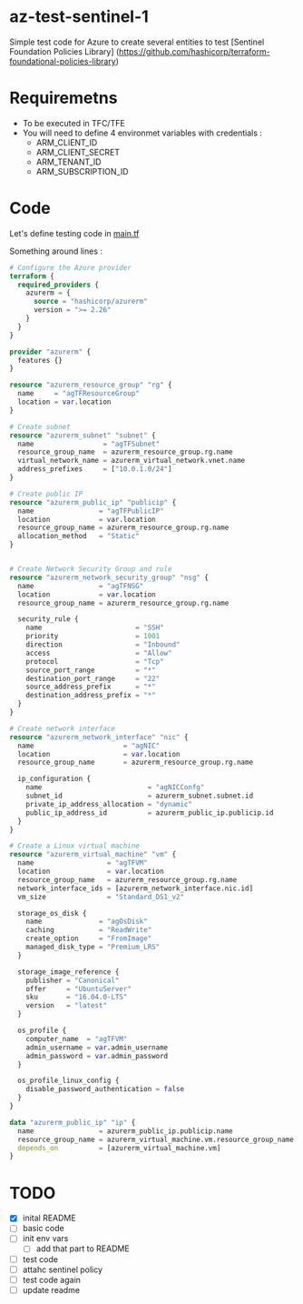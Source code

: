 # az-test-sentinel-1

Simple test code for Azure to create several entities to test [Sentinel Foundation Policies Library] (https://github.com/hashicorp/terraform-foundational-policies-library) 



# Requiremetns

- To be executed in TFC/TFE
- You will need  to define 4 environmet variables with credentials : 
    - ARM_CLIENT_ID
    - ARM_CLIENT_SECRET
    - ARM_TENANT_ID
    - ARM_SUBSCRIPTION_ID

# Code

Let's define testing code in [main.tf](main.tf)

Something around lines : 

```Terraform
# Configure the Azure provider
terraform {
  required_providers {
    azurerm = {
      source = "hashicorp/azurerm"
      version = ">= 2.26"
    }
  }
}

provider "azurerm" {
  features {}
}

resource "azurerm_resource_group" "rg" {
  name     = "agTFResourceGroup"
  location = var.location
}

# Create subnet
resource "azurerm_subnet" "subnet" {
  name                 = "agTFSubnet"
  resource_group_name  = azurerm_resource_group.rg.name
  virtual_network_name = azurerm_virtual_network.vnet.name
  address_prefixes     = ["10.0.1.0/24"]
}

# Create public IP
resource "azurerm_public_ip" "publicip" {
  name                = "agTFPublicIP"
  location            = var.location
  resource_group_name = azurerm_resource_group.rg.name
  allocation_method   = "Static"
}


# Create Network Security Group and rule
resource "azurerm_network_security_group" "nsg" {
  name                = "agTFNSG"
  location            = var.location
  resource_group_name = azurerm_resource_group.rg.name

  security_rule {
    name                       = "SSH"
    priority                   = 1001
    direction                  = "Inbound"
    access                     = "Allow"
    protocol                   = "Tcp"
    source_port_range          = "*"
    destination_port_range     = "22"
    source_address_prefix      = "*"
    destination_address_prefix = "*"
  }
}

# Create network interface
resource "azurerm_network_interface" "nic" {
  name                      = "agNIC"
  location                  = var.location
  resource_group_name       = azurerm_resource_group.rg.name

  ip_configuration {
    name                          = "agNICConfg"
    subnet_id                     = azurerm_subnet.subnet.id
    private_ip_address_allocation = "dynamic"
    public_ip_address_id          = azurerm_public_ip.publicip.id
  }
}

# Create a Linux virtual machine
resource "azurerm_virtual_machine" "vm" {
  name                  = "agTFVM"
  location              = var.location
  resource_group_name   = azurerm_resource_group.rg.name
  network_interface_ids = [azurerm_network_interface.nic.id]
  vm_size               = "Standard_DS1_v2"

  storage_os_disk {
    name              = "agOsDisk"
    caching           = "ReadWrite"
    create_option     = "FromImage"
    managed_disk_type = "Premium_LRS"
  }

  storage_image_reference {
    publisher = "Canonical"
    offer     = "UbuntuServer"
    sku       = "16.04.0-LTS"
    version   = "latest"
  }

  os_profile {
    computer_name  = "agTFVM"
    admin_username = var.admin_username
    admin_password = var.admin_password
  }

  os_profile_linux_config {
    disable_password_authentication = false
  }
}

data "azurerm_public_ip" "ip" {
  name                = azurerm_public_ip.publicip.name
  resource_group_name = azurerm_virtual_machine.vm.resource_group_name
  depends_on          = [azurerm_virtual_machine.vm]
}
```

# TODO

- [x] inital README
- [ ] basic code
- [ ] init env vars
    - [ ] add that part to README
- [ ] test code
- [ ] attahc sentinel policy
- [ ] test code again
- [ ] update readme

